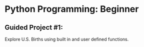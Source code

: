 # Python Programming: Beginner
## Guided Project #1:
Explore U.S. Births using built in and user defined functions.
